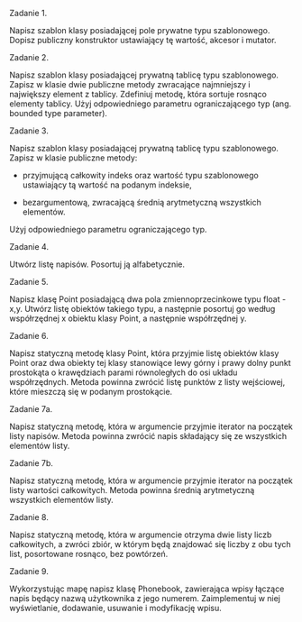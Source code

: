 Zadanie 1.

Napisz szablon klasy posiadającej pole prywatne typu szablonowego. Dopisz publiczny konstruktor ustawiający tę wartość, akcesor i mutator.

 

Zadanie 2.

Napisz szablon klasy posiadającej prywatną tablicę typu szablonowego. Zapisz w klasie dwie publiczne metody zwracające najmniejszy i największy element z tablicy. Zdefiniuj metodę, która sortuje rosnąco elementy tablicy.  Użyj odpowiedniego parametru ograniczającego typ (ang. bounded type parameter).

 

Zadanie 3. 

Napisz szablon klasy posiadającej prywatną tablicę typu szablonowego. Zapisz w klasie publiczne metody:

- przyjmującą całkowity indeks oraz wartość typu szablonowego ustawiający tą wartość na podanym indeksie,

- bezargumentową, zwracającą średnią arytmetyczną wszystkich elementów. 

Użyj odpowiedniego parametru ograniczającego typ.

 

Zadanie 4.

Utwórz listę napisów. Posortuj ją alfabetycznie.

 

Zadanie 5.

Napisz klasę Point posiadającą dwa pola zmiennoprzecinkowe typu float - x,y. Utwórz listę obiektów takiego typu, a następnie posortuj go według współrzędnej x obiektu klasy Point, a następnie współrzędnej y.

 

Zadanie 6.

Napisz statyczną metodę klasy Point, która przyjmie listę obiektów klasy Point oraz dwa obiekty tej klasy stanowiące lewy górny i prawy dolny punkt prostokąta o krawędziach parami równoległych do osi układu współrzędnych. Metoda powinna zwrócić listę punktów z listy wejściowej, które mieszczą się w podanym prostokącie.

 

Zadanie 7a.

Napisz statyczną metodę, która w argumencie przyjmie iterator na początek listy napisów. Metoda powinna zwrócić napis składający się ze wszystkich elementów listy.

 

Zadanie 7b.

Napisz statyczną metodę, która w argumencie przyjmie iterator na początek listy wartości całkowitych. Metoda powinna średnią arytmetyczną wszystkich elementów listy.

 

Zadanie 8.

Napisz statyczną metodę, która w argumencie otrzyma dwie listy liczb całkowitych, a zwróci zbiór, w którym będą znajdować się liczby z obu tych list, posortowane rosnąco, bez powtórzeń. 

 

Zadanie 9. 

Wykorzystując mapę napisz klasę Phonebook, zawierająca wpisy łączące napis będący nazwą użytkownika z jego numerem. Zaimplementuj w niej wyświetlanie, dodawanie, usuwanie i modyfikację wpisu.
